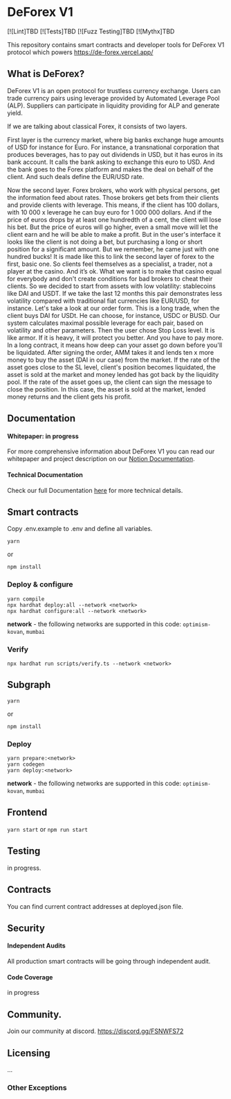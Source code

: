 # DeForex V1

[![Lint]TBD
[![Tests]TBD
[![Fuzz Testing]TBD
[![Mythx]TBD

This repository contains smart contracts and developer tools for DeForex V1 protocol which powers https://de-forex.vercel.app/

## What is DeForex?

DeForex V1 is an open protocol for trustless currency exchange. Users can trade currency pairs using leverage provided by Automated Leverage Pool (ALP). Suppliers can participate in liquidity providing for ALP and generate yield.

If we are talking about classical Forex, it consists of two layers.

First layer is the currency market, where big banks exchange huge amounts of USD for instance for Euro. For instance, a transnational corporation that produces beverages, has to pay out dividends in USD, but it has euros in its bank account. It calls the bank asking to exchange this euro to USD. And the bank goes to the Forex platform and makes the deal on behalf of the client. And such deals define the EUR/USD rate.

Now the second layer. Forex brokers, who work with physical persons, get the information feed about rates. Those brokers get bets from their clients and provide clients with leverage. This means, if the client has 100 dollars, with 10 000 x leverage he can buy euro for 1 000 000 dollars. And if the price of euros drops by at least one hundredth of a cent, the client will lose his bet. But the price of euros will go higher, even a small move will let the client earn and he will be able to make a profit. But in the user's interface it looks like the client is not doing a bet, but purchasing a long or short position for a significant amount. But we remember, he came just with one hundred bucks! It is made like this to link the second layer of forex to the first, basic one. So clients feel themselves as a specialist, a trader, not a player at the casino. And it’s ok. What we want is to make that casino equal for everybody and don't create conditions for bad brokers to cheat their clients. So we decided to start from assets with low volatility: stablecoins like DAI and USDT. If we take the last 12 months this pair demonstrates less volatility compared with traditional fiat currencies like EUR/USD, for instance. Let's take a look at our order form. This is a long trade, when the client buys DAI for USDt. He can choose, for instance, USDC or BUSD. Our system calculates maximal possible leverage for each pair, based on volatility and other parameters. Then the user chose Stop Loss level. It is like armor. If it is heavy, it will protect you better. And you have to pay more. In a long contract, it means how deep can your asset go down before you'll be liquidated. After signing the order, AMM takes it and lends ten x more money to buy the asset (DAI in our case) from the market. If the rate of the asset goes close to the SL level, client's position becomes liquidated, the asset is sold at the market and money lended has got back by the liquidity pool. If the rate of the asset goes up, the client can sign the message to close the position. In this case, the asset is sold at the market, lended money returns and the client gets his profit.

## Documentation

#### Whitepaper: in progress

For more comprehensive information about DeForex V1 you can read our whitepaper and project description on our [Notion Documentation](https://husky-breath-587.notion.site/DeForex-Leverage-ETH-Global-2022-Public-Documentation-6ff8f3befe8f45b2a1d6e856e94e14f2).

#### Technical Documentation

Check our full Documentation [here](https://husky-breath-587.notion.site/DeForex-Leverage-ETH-Global-2022-Public-Documentation-6ff8f3befe8f45b2a1d6e856e94e14f2) for more technical details.

## Smart contracts

Copy .env.example to .env and define all variables.

`yarn`

or

`npm install`

### Deploy & configure

```
yarn compile
npx hardhat deploy:all --network <network>
npx hardhat configure:all --network <network>
```

**network** - the following networks are supported in this code: `optimism-kovan`, `mumbai`

### Verify

```
npx hardhat run scripts/verify.ts --network <network>
```

## Subgraph

`yarn`

or

`npm install`

### Deploy

```
yarn prepare:<network>
yarn codegen
yarn deploy:<network>
```

**network** - the following networks are supported in this code: `optimism-kovan`, `mumbai`

## Frontend

`yarn start`
or
`npm run start`

## Testing

in progress.

## Contracts

You can find current contract addresses at deployed.json file.

## Security

#### Independent Audits

All production smart contracts will be going through independent audit.

#### Code Coverage

in progress

## Community.

Join our community at discord.
https://discord.gg/FSNWFS72

## Licensing

...

### Other Exceptions
